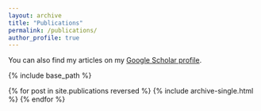 ```yaml
---
layout: archive
title: "Publications"
permalink: /publications/
author_profile: true
---
```


You can also find my articles on my <a href="https://scholar.google.com/citations?user=IegHgbwAAAAJ&hl=en">Google Scholar profile</a>.

{% include base_path %}

{% for post in site.publications reversed %}
  {% include archive-single.html %}
{% endfor %}
